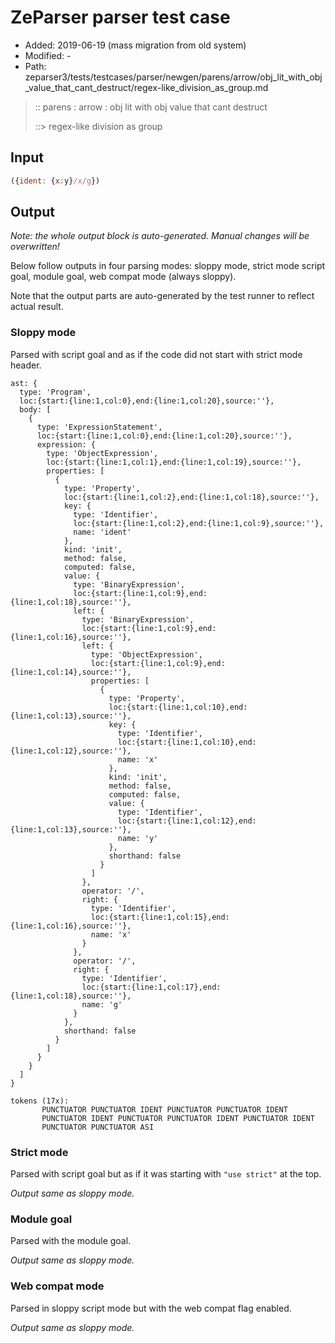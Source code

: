# ZeParser parser test case

- Added: 2019-06-19 (mass migration from old system)
- Modified: -
- Path: zeparser3/tests/testcases/parser/newgen/parens/arrow/obj_lit_with_obj_value_that_cant_destruct/regex-like_division_as_group.md

> :: parens : arrow : obj lit with obj value that cant destruct
>
> ::> regex-like division as group

## Input

`````js
({ident: {x:y}/x/g})
`````

## Output

_Note: the whole output block is auto-generated. Manual changes will be overwritten!_

Below follow outputs in four parsing modes: sloppy mode, strict mode script goal, module goal, web compat mode (always sloppy).

Note that the output parts are auto-generated by the test runner to reflect actual result.

### Sloppy mode

Parsed with script goal and as if the code did not start with strict mode header.

`````
ast: {
  type: 'Program',
  loc:{start:{line:1,col:0},end:{line:1,col:20},source:''},
  body: [
    {
      type: 'ExpressionStatement',
      loc:{start:{line:1,col:0},end:{line:1,col:20},source:''},
      expression: {
        type: 'ObjectExpression',
        loc:{start:{line:1,col:1},end:{line:1,col:19},source:''},
        properties: [
          {
            type: 'Property',
            loc:{start:{line:1,col:2},end:{line:1,col:18},source:''},
            key: {
              type: 'Identifier',
              loc:{start:{line:1,col:2},end:{line:1,col:9},source:''},
              name: 'ident'
            },
            kind: 'init',
            method: false,
            computed: false,
            value: {
              type: 'BinaryExpression',
              loc:{start:{line:1,col:9},end:{line:1,col:18},source:''},
              left: {
                type: 'BinaryExpression',
                loc:{start:{line:1,col:9},end:{line:1,col:16},source:''},
                left: {
                  type: 'ObjectExpression',
                  loc:{start:{line:1,col:9},end:{line:1,col:14},source:''},
                  properties: [
                    {
                      type: 'Property',
                      loc:{start:{line:1,col:10},end:{line:1,col:13},source:''},
                      key: {
                        type: 'Identifier',
                        loc:{start:{line:1,col:10},end:{line:1,col:12},source:''},
                        name: 'x'
                      },
                      kind: 'init',
                      method: false,
                      computed: false,
                      value: {
                        type: 'Identifier',
                        loc:{start:{line:1,col:12},end:{line:1,col:13},source:''},
                        name: 'y'
                      },
                      shorthand: false
                    }
                  ]
                },
                operator: '/',
                right: {
                  type: 'Identifier',
                  loc:{start:{line:1,col:15},end:{line:1,col:16},source:''},
                  name: 'x'
                }
              },
              operator: '/',
              right: {
                type: 'Identifier',
                loc:{start:{line:1,col:17},end:{line:1,col:18},source:''},
                name: 'g'
              }
            },
            shorthand: false
          }
        ]
      }
    }
  ]
}

tokens (17x):
       PUNCTUATOR PUNCTUATOR IDENT PUNCTUATOR PUNCTUATOR IDENT
       PUNCTUATOR IDENT PUNCTUATOR PUNCTUATOR IDENT PUNCTUATOR IDENT
       PUNCTUATOR PUNCTUATOR ASI
`````

### Strict mode

Parsed with script goal but as if it was starting with `"use strict"` at the top.

_Output same as sloppy mode._

### Module goal

Parsed with the module goal.

_Output same as sloppy mode._

### Web compat mode

Parsed in sloppy script mode but with the web compat flag enabled.

_Output same as sloppy mode._
